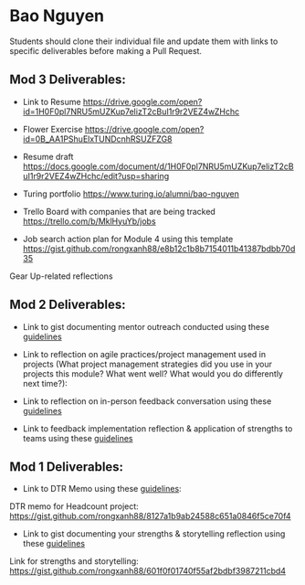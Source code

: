 # Bao Nguyen

Students should clone their individual file and update them with links to specific deliverables before making a Pull Request.

## Mod 3 Deliverables:
* Link to Resume
https://drive.google.com/open?id=1H0F0pl7NRU5mUZKup7elizT2cBuI1r9r2VEZ4wZHchc

* Flower Exercise
https://drive.google.com/open?id=0B_AA1PShuElxTUNDcnhRSUZFZG8

* Resume draft
https://docs.google.com/document/d/1H0F0pl7NRU5mUZKup7elizT2cBuI1r9r2VEZ4wZHchc/edit?usp=sharing

* Turing portfolio
https://www.turing.io/alumni/bao-nguyen

* Trello Board with companies that are being tracked
https://trello.com/b/MklHyuYb/jobs

* Job search action plan for Module 4 using this template
https://gist.github.com/rongxanh88/e8b12c1b8b7154011b41387bdbb70d35

Gear Up-related reflections

## Mod 2 Deliverables:
* Link to gist documenting mentor outreach conducted using these [guidelines](https://github.com/turingschool/career-development-curriculum/blob/master/module_two/cold_outreach_i_guidelines.md)

* Link to reflection on agile practices/project management used in projects (What project management strategies did you use in your projects this module? What went well? What would you do differently next time?):

* Link to reflection on in-person feedback conversation using these [guidelines](https://github.com/turingschool/career-development-curriculum/blob/master/module_two/feedback_conversation_reflection_guidelines.md)

* Link to feedback implementation reflection & application of strengths to teams using these [guidelines](https://github.com/turingschool/career-development-curriculum/blob/master/module_two/feedback_implementation_strengths_reflection.md)

## Mod 1 Deliverables:
* Link to DTR Memo using these [guidelines](https://github.com/turingschool/career-development-curriculum/blob/master/module_one/dtr_guidelines_memo.md):

DTR memo for Headcount project: https://gist.github.com/rongxanh88/8127a1b9ab24588c651a0846f5ce70f4

* Link to gist documenting your strengths & storytelling reflection using these [guidelines](https://github.com/turingschool/career-development-curriculum/blob/master/module_one/strengths_storytelling_reflection.md)


Link for strengths and storytelling: https://gist.github.com/rongxanh88/601f0f01740f55af2bdbf3987211cbd4 
